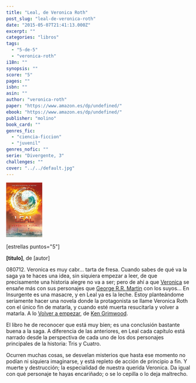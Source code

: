 ```yaml
---
title: "Leal, de Veronica Roth"
post_slug: "leal-de-veronica-roth"
date: "2015-05-07T21:41:13.000Z"
excerpt: ""
categories: "libros"
tags: 
  - "5-de-5"
  - "veronica-roth"
i18n: ""
synopsis: ""
score: "5"
pages: ""
isbn: ""
asin: ""
author: "veronica-roth"
paper: "https://www.amazon.es/dp/undefined/"
ebook: "https://www.amazon.es/dp/undefined/"
publisher: "molino"
book_card: ""
genres_fic: 
  - "ciencia-ficcion"
  - "juvenil"
genres_nofic: ""
serie: "Divergente, 3"
challenges: ""
cover: "../../default.jpg"
---
```


![[titulo-foto]](images/leal-p.jpg)

\[estrellas puntos="5"\]

**\[titulo\]**, de \[autor\]

080712\. Veronica es muy cabr… tarta de fresa. Cuando sabes de qué va la saga ya te haces una idea, sin siquiera empezar a leer, de que precisamente una historia alegre no va a ser; pero de ahí a que [Veronica](http://fjp.es/autor/veronica-roth "Veronica Roth") se ensañe más con sus personajes que [George R.R. Martin](http://fjp.es/autor/george-r-r-martin "George R.R. Martin") con los suyos… En Insurgente es una masacre, y en Leal ya es la leche. Estoy planteándome seriamente hacer una novela donde la protagonista se llame Veronica Roth con el único fin de matarla, y cuando esté muerta resucitarla y volver a matarla. A lo [Volver a empezar](http://www.goodreads.com/book/show/6398860.Volver_a_empezar "Volver a empezar by Ken Grimwood"), de [Ken Grimwood](http://www.goodreads.com/author/show/19651.Ken_Grimwood "Ken Grimwood").

El libro he de reconocer que está muy bien; es una conclusión bastante buena a la saga. A diferencia de las anteriores, en Leal cada capítulo está narrado desde la perspectiva de cada uno de los dos personajes principales de la historia: Tris y Cuatro.

Ocurren muchas cosas, se desvelan misterios que hasta ese momento no podían ni siquiera imaginarse, y está repleto de acción de principio a fin. Y muerte y destrucción; la especialidad de nuestra querida Veronica. Da igual con qué personaje te hayas encariñado; o se lo cepilla o lo deja maltrecho.
